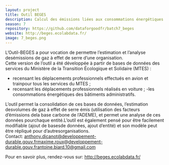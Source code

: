 ```yaml
---
layout: project
title: Outil BEGES
description: Calcul des émissions liées aux consommations énergétiques des bâtiments et déplacements au sein d’une structure de l'État.
season: 7
repository: https://github.com/dataforgoodfr/batch7_beges
website: http://beges.ecolabdata.fr/
image: 7_beges.png
---
```


L’Outil-BEGES a   pour   vocation   de   permettre   l’estimation   et   l’analyse   desémissions de gaz à effet de serre d’une organisation.
<br>
Cette version de l’outil a été développée à partir de bases de données des services du Ministère de la Transition Écologique et Solidaire (MTES) :
- recensant les déplacements professionnels effectués en avion et trainpour tous les services du MTES ;
- recensant les déplacements professionnels réalisés en voiture ;
-les consommations énergétiques des bâtiments administratifs.

L’outil   permet   la   consolidation   de   ces   bases   de   données,   l’estimation   desvolumes de gaz à effet de serre émis (utilisation des facteurs d’émissions dela base   carbone   de  l’ADEME),  et permet  une  analyse  de  ces  données  pourchaque entité.L’outil est également pensé pour être facilement modifiable (ajout de basesde données,  ajout d’entité)  et son  modèle peut  être répliqué  pour d’autresorganisations.
<br>
Contact: anthony.dicanot@developpement-durable.gouv.frmaxime.roux@developpement-durable.gouv.frantoine.biard.10@gmail.com

Pour en savoir plus, rendez-vous sur: http://beges.ecolabdata.fr/
